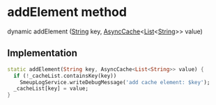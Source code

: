 


# addElement method








dynamic addElement
([String](https://api.flutter.dev/flutter/dart-core/String-class.html) key, [AsyncCache](https://pub.dev/documentation/async/2.8.1/async/AsyncCache-class.html)&lt;[List](https://api.flutter.dev/flutter/dart-core/List-class.html)&lt;[String](https://api.flutter.dev/flutter/dart-core/String-class.html)>> value)








## Implementation

```dart
static addElement(String key, AsyncCache<List<String>> value) {
  if (!_cacheList.containsKey(key))
    SmeupLogService.writeDebugMessage('add cache element: $key');
  _cacheList[key] = value;
}
```








